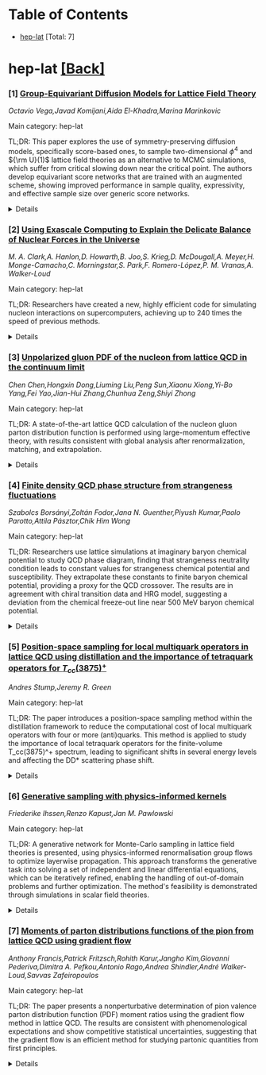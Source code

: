 <div id=toc></div>

# Table of Contents

- [hep-lat](#hep-lat) [Total: 7]


<div id='hep-lat'></div>

# hep-lat [[Back]](#toc)

### [1] [Group-Equivariant Diffusion Models for Lattice Field Theory](https://arxiv.org/abs/2510.26081)
*Octavio Vega,Javad Komijani,Aida El-Khadra,Marina Marinkovic*

Main category: hep-lat

TL;DR: This paper explores the use of symmetry-preserving diffusion models, specifically score-based ones, to sample two-dimensional $\phi^4$ and ${\rm U}(1)$ lattice field theories as an alternative to MCMC simulations, which suffer from critical slowing down near the critical point. The authors develop equivariant score networks that are trained with an augmented scheme, showing improved performance in sample quality, expressivity, and effective sample size over generic score networks.


<details>
  <summary>Details</summary>
Motivation: The motivation for this work is to address the inefficiency of Markov Chain Monte Carlo (MCMC) simulations in sampling lattice quantum field theories (LQFT) near the critical point, due to a phenomenon known as critical slowing down. The authors propose to use score-based symmetry-preserving diffusion models as a more efficient alternative method for sampling these theories.

Method: The authors design score networks that are equivariant under various group transformations, such as global $\mathbb{Z}_2$ reflections, local ${\rm U}(1)$ rotations, and periodic translations $\mathbb{T}$. These networks are then trained using an augmented training scheme, which enhances the quality of the samples generated for the simulated field theories.

Result: The empirical results show that the symmetry-aware score networks outperform generic score networks in terms of sample quality, expressivity, and effective sample size when applied to the two-dimensional $\phi^4$ and ${\rm U}(1)$ lattice field theories.

Conclusion: The conclusion of the paper is that the proposed symmetry-preserving diffusion models, particularly the designed equivariant score networks, offer a promising alternative to traditional MCMC methods for simulating LQFTs, especially near the critical point, by providing better sample quality and overcoming the issue of critical slowing down.

Abstract: Near the critical point, Markov Chain Monte Carlo (MCMC) simulations of
lattice quantum field theories (LQFT) become increasingly inefficient due to
critical slowing down. In this work, we investigate score-based
symmetry-preserving diffusion models as an alternative strategy to sample
two-dimensional $\phi^4$ and ${\rm U}(1)$ lattice field theories. We develop
score networks that are equivariant to a range of group transformations,
including global $\mathbb{Z}_2$ reflections, local ${\rm U}(1)$ rotations, and
periodic translations $\mathbb{T}$. The score networks are trained using an
augmented training scheme, which significantly improves sample quality in the
simulated field theories. We also demonstrate empirically that our
symmetry-aware models outperform generic score networks in sample quality,
expressivity, and effective sample size.

</details>


### [2] [Using Exascale Computing to Explain the Delicate Balance of Nuclear Forces in the Universe](https://arxiv.org/abs/2510.26313)
*M. A. Clark,A. Hanlon,D. Howarth,B. Joo,S. Krieg,D. McDougall,A. Meyer,H. Monge-Camacho,C. Morningstar,S. Park,F. Romero-López,P. M. Vranas,A. Walker-Loud*

Main category: hep-lat

TL;DR: Researchers have created a new, highly efficient code for simulating nucleon interactions on supercomputers, achieving up to 240 times the speed of previous methods.


<details>
  <summary>Details</summary>
Motivation: To understand the delicate balance in the interaction strength between two nucleons and its impact on the universe's hydrogen content, which is central to our existence, by varying the parameters of nature.

Method: Developed a new code using sophisticated physics algorithms and a highly optimized library for simulations on CPU-GPU parallel architectures. The code was tested on several supercomputers, including El Capitan, with excellent weak and linear scaling performance.

Result: The new code achieved a disruptive speed-up of approximately 240 times compared to the previous state-of-the-art, enabling a new era of supercomputing for nucleon interaction studies.

Conclusion: The breakthrough in computational efficiency will allow for a deeper understanding of the fundamental interactions that shaped the universe after the Big Bang and govern all nuclear phenomena.

Abstract: The vast majority of visible matter in our universe comes from protons and
neutrons (the nucleons). Nucleon interactions are fundamental to how the
universe developed after the Big Bang and govern all nuclear phenomena. The
subtle balance in how two nucleons interact shapes the universe's hydrogen
content that is central to our existence. Our objective is to compute the
interaction strength while varying the parameters of nature to understand how
delicate this balance is. We developed a new code using sophisticated physics
algorithms and a highly optimized library for simulations on CPU-GPU parallel
architectures. It has excellent weak scaling and impressive linear scaling for
a fixed problem size with increasing number of nodes up to El Capitan's full
$\sim$11,000 nodes. On Alps, El Capitan, Frontier, Jupiter, and Perlmutter
supercomputers we achieve a maximum disruptive speed-up of $\sim$240 times the
previous state-of-the-art, signaling a new era of supercomputing.

</details>


### [3] [Unpolarized gluon PDF of the nucleon from lattice QCD in the continuum limit](https://arxiv.org/abs/2510.26425)
*Chen Chen,Hongxin Dong,Liuming Liu,Peng Sun,Xiaonu Xiong,Yi-Bo Yang,Fei Yao,Jian-Hui Zhang,Chunhua Zeng,Shiyi Zhong*

Main category: hep-lat

TL;DR: A state-of-the-art lattice QCD calculation of the nucleon gluon parton distribution function is performed using large-momentum effective theory, with results consistent with global analysis after renormalization, matching, and extrapolation.


<details>
  <summary>Details</summary>
Motivation: The motivation is to provide a precise lattice QCD calculation of the nucleon gluon parton distribution function (PDF) which is crucial for understanding the internal structure of the nucleon and for high-energy physics experiments.

Method: The method involves using 2+1 flavor CLS ensembles at three different lattice spacings and a pion mass around 300 MeV. The researchers use the distillation technique to improve the signal of two-point correlators and then apply hybrid renormalization and one-loop perturbative matching, followed by an extrapolation to the continuum and infinite momentum limit.

Result: The result of the calculation is in agreement with that from global analysis within the estimated errors, providing a reliable lattice QCD prediction for the nucleon gluon PDF.

Conclusion: The conclusion is that the lattice QCD approach, when combined with large-momentum effective theory and appropriate renormalization and matching procedures, can produce a gluon PDF that is consistent with phenomenological determinations, thus validating the methodology used.

Abstract: We report a state-of-the-art lattice QCD calculation of the nucleon gluon
parton distribution function employing large-momentum effective theory. The
calculation is carried out on the 2+1 flavour CLQCD ensembles with three
lattice spacings a={0.105,0.0897,0.0775} fm and pion mass of approximately 300
MeV, covering nulceon momenta up to 1.97 GeV. Distillation technique is applied
to improve the signal of two-point correlators. We then apply the
state-of-the-art hybrid renormalization and one-loop perturbative matching, and
extrapolate the result to the continuum and infinite momentum limit. Our result
is in agreement with that from global analysis within errors.

</details>


### [4] [Finite density QCD phase structure from strangeness fluctuations](https://arxiv.org/abs/2510.26455)
*Szabolcs Borsányi,Zoltán Fodor,Jana N. Guenther,Piyush Kumar,Paolo Parotto,Attila Pásztor,Chik Him Wong*

Main category: hep-lat

TL;DR: Researchers use lattice simulations at imaginary baryon chemical potential to study QCD phase diagram, finding that strangeness neutrality condition leads to constant values for strangeness chemical potential and susceptibility. They extrapolate these constants to finite baryon chemical potential, providing a proxy for the QCD crossover. The results are in agreement with chiral transition data and HRG model, suggesting a deviation from the chemical freeze-out line near 500 MeV baryon chemical potential.


<details>
  <summary>Details</summary>
Motivation: The motivation is to overcome the complex action problem in lattice QCD simulations at large density by using an alternative approach through imaginary baryon chemical potential and to find a reliable method to map out the QCD phase diagram, especially the crossover region, up to high baryon chemical potentials.

Method: The researchers performed lattice QCD simulations at imaginary baryon chemical potential with the strangeness neutrality condition imposed. They then used Taylor expansion to extrapolate the constant values of strangeness chemical potential and strangeness susceptibility to real, finite baryon chemical potential. Continuum limits were obtained for these quantities up to 400 MeV, and on a smaller lattice, the expansion was carried out to N$^4$LO, extending the extrapolation beyond 500 MeV.

Result: The result is the successful extrapolation of constant strangeness chemical potential and strangeness susceptibility to finite baryon chemical potential, which can serve as proxies for the QCD crossover. These extrapolations are in excellent agreement with existing chiral transition data and the HRG model predictions, indicating their reliability. The findings suggest a deviation from the chemical freeze-out line around 500 MeV baryon chemical potential.

Conclusion: The conclusion is that the contours of constant strangeness chemical potential and strangeness susceptibility are effective proxies for the QCD crossover, and they exhibit mild dependence on criticality and finite volume effects. The agreement with HRG model and chiral transition data up to 500 MeV baryon chemical potential implies that the crossover line begins to deviate from the freeze-out line, which is consistent with theoretical expectations.

Abstract: Charting the phase diagram of Quantum Chromodynamics (QCD) at large density
is a challenging task due to the complex action problem in lattice simulations.
Through simulations at imaginary baryon chemical potential $\mu_B$ we observe
that, if the strangeness neutrality condition is imposed, both the strangeness
chemical potential $\mu_S/\mu_B$ and the strangeness susceptibility $\chi_2^S$
take on constant values at the chiral transition for varying $\mu_B$. We
present new lattice data to extrapolate contours of constant $\mu_S/\mu_B$ or
$\chi_2^S$ to finite baryon chemical potential. We argue that they are good
proxies for the QCD crossover because, as we show, they are only mildly
influenced by criticality and by finite volume effects. We obtain continuum
limits for these proxies up to $\mu_B = 400$ MeV, through a
next-to-next-to-leading order (N$^2$LO) Taylor expansion based on
large-statistics data on $16^3 \times 8$, $20^3 \times 10$ and $24^3 \times 12$
lattices with our 4HEX improved staggered action. We show that these are in
excellent agreement with existing results for the chiral transition and,
strikingly, also with analogous contours obtained with the hadron resonance gas
(HRG) model. On the $16^3 \times 8$ lattice, we carry out the expansion up to
next-to-next-to-next-to-next-to-leading order (N$^4$LO), and extend the
extrapolation beyond $\mu_B=500$ MeV, again finding perfect agreement with the
HRG model. This suggests that the crossover line constructed from this proxy
starts deviating from the chemical freeze-out line near $\mu_B\approx500$ MeV,
as expected but not yet observed.

</details>


### [5] [Position-space sampling for local multiquark operators in lattice QCD using distillation and the importance of tetraquark operators for $T_{cc}(3875)^+$](https://arxiv.org/abs/2510.26459)
*Andres Stump,Jeremy R. Green*

Main category: hep-lat

TL;DR: The paper introduces a position-space sampling method within the distillation framework to reduce the computational cost of local multiquark operators with four or more (anti)quarks. This method is applied to study the importance of local tetraquark operators for the finite-volume T_cc(3875)^+ spectrum, leading to significant shifts in several energy levels and affecting the DD* scattering phase shift.


<details>
  <summary>Details</summary>
Motivation: The motivation is to address the high computational cost associated with local multiquark operators having four or more (anti)quarks when using the distillation method in lattice QCD spectroscopy calculations. The existing distillation method, while efficient for nonlocal operators like meson-meson and baryon-baryon, becomes inefficient for these local multiquark operators due to the rapid increase in contraction costs with the number of Laplacian eigenvectors.

Method: A position-space sampling method is introduced within the distillation approach that performs momentum projection over sparse grids instead of the full spatial lattice, thereby reducing the computational cost. This method is then used to study the impact of including local tetraquark operators on the finite-volume T_cc(3875)^+ spectrum by extending a basis of bilocal DD* and D*D* scattering operators. The effect of these inclusions on the DD* scattering phase shift is also analyzed through a single-channel s-wave Lüscher analysis.

Result: The results show that the position-space sampling method is an efficient and unbiased estimator for single-meson, single-baryon, and local tetraquark operators. Including local tetraquark operators in the operator basis leads to significant changes in the energy levels of the finite-volume T_cc(3875)^+ spectrum. Additionally, the inclusion of these local operators affects the DD* scattering phase shift, as demonstrated by the Lüscher analysis.

Conclusion: The new position-space sampling method within the distillation framework successfully reduces the computational cost for local multiquark operators. It enables the effective incorporation of local tetraquark operators into the spectroscopy calculations, which significantly impacts the energy levels and the DD* scattering phase shift, indicating the importance of such operators in the theoretical description of the T_cc(3875)^+ state.

Abstract: Obtaining hadronic two-point functions is a central step in spectroscopy
calculations in lattice QCD. This requires solving the Dirac equation
repeatedly, which is computationally demanding. The distillation method
addresses this difficulty by using the lowest eigenvectors of the spatial
Laplacian to construct a subspace in which the Dirac operator can be fully
inverted. This approach is efficient for nonlocal operators such as meson-meson
and baryon-baryon operators. However, local multiquark operators with four or
more (anti)quarks are computationally expensive in this framework: the cost of
contractions scales with a high power of the number of Laplacian eigenvectors.
We present a position-space sampling method within distillation that reduces
this cost scaling by performing the momentum projection only over sparse grids
rather than the full spatial lattice. We demonstrate the efficiency of this
unbiased estimator for single-meson, single-baryon and local tetraquark
operators. Using Wilson-clover fermions at the $SU(3)$-flavour-symmetric point,
we apply this method to study the importance of local tetraquark operators for
the finite-volume $T_{cc}(3875)^+$ spectrum. To this end, we extend a large
basis of bilocal $DD^*$ and $D^*D^*$ scattering operators by including local
tetraquark operators. The inclusion of local operators leads to significant
shifts in several energy levels. Finally, we show the effect of these shifts on
the $DD^*$ scattering phase shift from a single-channel $s$-wave L\"uscher
analysis.

</details>


### [6] [Generative sampling with physics-informed kernels](https://arxiv.org/abs/2510.26678)
*Friederike Ihssen,Renzo Kapust,Jan M. Pawlowski*

Main category: hep-lat

TL;DR: A generative network for Monte-Carlo sampling in lattice field theories is presented, using physics-informed renormalisation group flows to optimize layerwise propagation. This approach transforms the generative task into solving a set of independent and linear differential equations, which can be iteratively refined, enabling the handling of out-of-domain problems and further optimization. The method's feasibility is demonstrated through simulations in scalar field theories.


<details>
  <summary>Details</summary>
Motivation: The motivation is to develop a more efficient and effective method for Monte-Carlo sampling in lattice field theories by leveraging generative networks and physics-informed renormalisation group flows. The goal is to address the challenges of generative models, such as out-of-domain problems, and to open up new possibilities for optimization.

Method: The method involves constructing a generative network where the learning and optimization of layerwise propagation are performed independently on each layer. The architecture utilizes physics-informed renormalisation group flows to formulate the layerwise propagation as a simple first-order partial differential equation for the transformation kernels. These equations are solved to obtain the kernels, which can then be iteratively refined.

Result: The result is a novel generative network architecture that can solve the set of independent and linear differential equations for the transformation kernels, allowing for iterative refinement and the potential to handle out-of-domain problems. The practicality of this architecture is shown through its application in simulations of scalar field theories.

Conclusion: The conclusion is that the proposed generative network, with its use of physics-informed renormalisation group flows, provides a viable solution for Monte-Carlo sampling and addresses some of the limitations of traditional generative models. It demonstrates the potential for further optimization and improved performance in lattice field theories and other applications.

Abstract: We construct a generative network for Monte-Carlo sampling in lattice field
theories and beyond, for which the learning of layerwise propagation is done
and optimised independently on each layer. The architecture uses
physics-informed renormalisation group flows that provide access to the
layerwise propagation step from one layer to the next in terms of a simple
first order partial differential equation for the respective renormalisation
group kernel through a given layer. Thus, it transforms the generative task
into that of solving once the set of independent and linear differential
equations for the kernels of the transformation. As these equations are
analytically known, the kernels can be refined iteratively. This allows us to
structurally tackle out-of-domain problems generally encountered in generative
models and opens the path to further optimisation. We illustrate the practical
feasibility of the architecture within simulations in scalar field theories.

</details>


### [7] [Moments of parton distributions functions of the pion from lattice QCD using gradient flow](https://arxiv.org/abs/2510.26738)
*Anthony Francis,Patrick Fritzsch,Rohith Karur,Jangho Kim,Giovanni Pederiva,Dimitra A. Pefkou,Antonio Rago,Andrea Shindler,André Walker-Loud,Savvas Zafeiropoulos*

Main category: hep-lat

TL;DR: The paper presents a nonperturbative determination of pion valence parton distribution function (PDF) moment ratios using the gradient flow method in lattice QCD. The results are consistent with phenomenological expectations and show competitive statistical uncertainties, suggesting that the gradient flow is an efficient method for studying partonic quantities from first principles.


<details>
  <summary>Details</summary>
Motivation: To determine the pion valence parton distribution function (PDF) moment ratios nonperturbively, using the gradient flow method in lattice QCD, and to test the efficiency and systematic improvability of this approach for accessing partonic quantities.

Method: Employing SU(3) isosymmetric gauge configurations with a pseudoscalar mass of approximately 411 MeV, using four different lattice spacings, and a nonperturbatively improved action. The analysis includes a continuum extrapolation and matching to the ̅MS̅ scheme at μ = 2 GeV, with next-to-next-to-leading order matching coefficients.

Result: The flowed PDF moment ratios exhibit O(a^2) scaling across the ensembles, and after continuum extrapolation, the results show only mild residual flow-time dependence. The computed ratios are consistent with phenomenological expectations and have competitive statistical uncertainties compared to modern global fits.

Conclusion: The gradient flow method provides an efficient and systematically improvable way to access partonic quantities such as the pion's valence distribution. Future work will include studies at lighter pion masses and applications to nucleon structure, including proton PDFs and gluon and sea-quark distributions.

Abstract: We present a nonperturbative determination of the pion valence parton
distribution function (PDF) moment ratios $\left\langle x^{n-1} \right\rangle /
\left\langle x \right\rangle$ up to $n=6$, using the gradient flow in lattice
QCD. As a testing ground, we employ SU($3$) isosymmetric gauge configurations
generated by the OpenLat initiative with a pseudoscalar mass of $m_\pi \simeq
411~\text{MeV}$. Our analysis uses four lattice spacings and a
nonperturbatively improved action, enabling full control over the continuum
extrapolation, and the limit of vanishing flow time, $t\to0$. The flowed ratios
exhibit O($a^2$) scaling across the ensembles, and the continuum-extrapolated
results, matched to the $\overline {\text{MS}}$ scheme at $\mu = 2$ GeV using
next-to-next-to-leading order matching coefficients, show only mild residual
flow-time dependence. The resulting ratios, computed with a relatively small
number of configurations, are consistent with phenomenological expectations for
the pion's valence distribution, with statistical uncertainties that are
competitive with modern global fits. These findings demonstrate that the
gradient flow provides an efficient and systematically improvable method to
access partonic quantities from first principles. Future extensions of this
work will target lighter pion masses toward the physical point, and
applications to nucleon structure such as the proton PDFs and the gluon and
sea-quark distributions.

</details>
